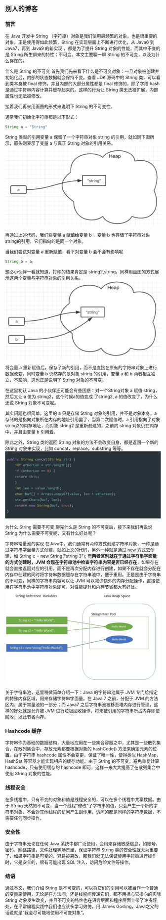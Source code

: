 ## 别人的博客

### 前言
在 Java 开发中 String （字符串）对象是我们使用最频繁的对象，也是很重要的对象。正是使用得如此频繁，String 在实现层面上不断进行优化，从 Java6 到 Java7，再到 Java9 的新实现 ，都是为了提升 String 对象的性能，而其中不变的是 String 所生俱来的特性：不可变。本文主要聊一聊 String 的不可变，以及为什么存在的。

什么是 String 的不可变
首先我们先来看下什么是不可变对象：一旦对象被创建并初始化后，内部的状态数据就会保持不变。查看 JDK 源码中的 String 类，可以看到类本身被 final 修饰，并且内部的大部分属性都是 final 修饰的，除了字段 hash 是通过字符串内容计算并缓存起来的。这样的行为让 String 类无法被扩展，内部属性也无法被修改。

接着我们再来用画图的形式来说明下 String 的不可变性。

通常我们初始化字符串都是以下形式：
```java
String a = "String"
```
String 类型的引用变量 a 保留了一个字符串对象 string 的引用，就如同下图所示，箭头则表示了变量 a 与真正 String 对象的引用关系。
![alt text](image-11.png)


再通过上述代码，我们将变量 a 赋值给变量 b ，变量 b 也存储了字符串对象 string的引用，它们指向的是同一个对象。



当我们尝试对变量 a 重新赋值，看下对变量 b 会不会有影响呢
```java
String b = a;
```


想必小伙伴一看就知道，打印的结果肯定是 string2,string，同样用画图的方式展示这两个变量与字符串对象的引用关系。
![alt text](image-12.png)


将变量 a 重新赋值后，保存了新的引用，而不是直接在原有的字符串对象上进行数据改变，同时变量 b 仍然存的是对象 string 的引用，变量 a 和 b 两者相互独立，不影响，这也正是说明了 String 对象的不可变。

在这里初认 Java 的小伙伴还可能会有些困惑：对一个String对象 a 赋值 string，然后又让 a 值为 string2，这个时候a的值变成 了string2, a 的值改变了，为什么还说 String 对象不可变呢。

其实问题也很简单，这里的 a 只是存储 String 对象的引用，并不是对象本身，a 存储的是指向对象所在内存的地址引用罢了，当第二次赋值时，a 引用指向了对象 string2的内存地址，而对象 string2 是重新创建的，之前的 string 对象仍在内存中，并且由变量 b 引用着。

除此之外，String 类的返回 String 对象的方法不会改变自身，都是返回一个新的 String 对象来实现，比如 concat，replace，substring 等等。
![alt text](image-13.png)


为什么 String 需要不可变
聊完什么是 String 的不可变后，接下来我们再说说 String 为什么需要不可变呢，又有什么好处呢？

字符串常量池的实现
在Java中，我们通常有两种方式创建字符串对象，一种是通过字符串字面量方式创建，就如上文的代码，另外一种就是通过 new 方式去创建，如 String c = new String("string 3"); 而**两者区别就在于通过字符串字面量的方式创建时，JVM 会现在字符串池中检查字符串内容是否已经存在**，如果存在就会直接返回对应的引用，而不是再次分配内存进行创建，如果不存在就会分配在内存中创建的同时将字符串数据缓存在字符串池中，便于重用。正是是由于字符串的不可变，同样的字符串内容可以让 JVM 可以减少额外的内存分配操作，直接使用在字符串池中字符串对象即可，对性能提升和内存节省都大有好处。
![alt text](image-14.png)


关于字符串池，这里稍微简单介绍一下：Java 的字符串池属于 JVM 专门给指定的特殊内存区域，用来存储字符串字面量。在 Java 7 之前，分配于 JVM 的方法区内，属于常量池的一部分；而 Java7 之后字符串池被移至堆内存进行管理，这样的好处就是允许被 JVM 进行垃圾回收操作，将未被引用的字符串所占内存即使回收，以此节省内存。

### Hashcode 缓存
字符串作为基础的数据结构，大量地应用在一些集合容器之中，尤其是一些散列集合，在散列集合中，存放元素都要根据对象的 hashCode() 方法来确定元素的位置。由于字符串 hashcode 属性不会变更，保证了唯一性，使得类似 HashMap，HashSet 等容器才能实现相应的缓存功能。由于 String 的不可变，避免重复计算 hashcode，只有使用缓存的 hashcode 即可，这样一来大大提高了在散列集合中使用 String 对象的性能。

### 线程安全
在多线程中，只有不变的对象和值是线程安全的，可以在多个线程中共享数据。由于 String 天然的不可变，当一个线程”修改“了字符串的值，只会产生一个新的字符串对象，不会对其他线程的访问产生副作用，访问的都是同样的字符串数据，不需要任何同步操作。

### 安全性
由于字符串无论在任何 Java 系统中都广泛使用，会用来存储敏感信息，如账号，密码，网络路径，文件处理等场景里，保证字符串 String 类的安全性就尤为重要了，如果字符串是可变的，容易被篡改，那我们就无法保证使用字符串进行操作时，它是安全的，很有可能出现 SQL 注入，访问危险文件等操作。

### 结语
通过本文，我们介绍 String 是不可变的，可以将它们的引用可以被当作一个普通的变量来使用，无论是在方法间，还是线程间传递它们，都不用担心它指向的实际 String 对象发生改变，并且不可变的特性也在语言层面和程序层面上带了许多好处，在平常编程实践中我们也应该多学习效仿，用 James Gosling，Java之父的话说就是”我会尽可能地使用不可变对象“。